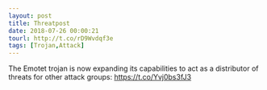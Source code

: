 ```yaml
---
layout: post
title: Threatpost
date: 2018-07-26 00:00:21
tourl: http://t.co/rD9Wvdqf3e
tags: [Trojan,Attack]
---
```

The Emotet trojan is now expanding its capabilities to act as a distributor of threats for other attack groups: https://t.co/Yvj0bs3fJ3